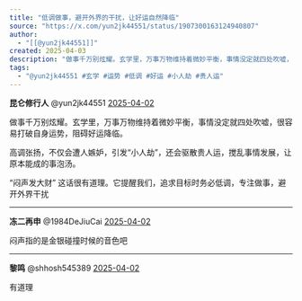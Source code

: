 ```yaml
---
title: "低调做事，避开外界的干扰，让好运自然降临"
source: "https://x.com/yun2jk44551/status/1907300163124940807"
author:
  - "[[@yun2jk44551]]"
created: 2025-04-03
description: "做事千万别炫耀。玄学里，万事万物维持着微妙平衡，事情没定就四处吹嘘，很容易打破自身运势，阻碍好运降临。 高调张扬，不仅会遭人嫉妒，引发“小人劫”，还会驱散贵人运，搅乱事情发展，让原本能成的事泡汤。 “闷声发大财” 这话很有道理。它提醒我们，追求目标时务必低调，专注做事，避开外界"
tags:
  - "@yun2jk44551 #玄学 #运势 #低调 #好运 #小人劫 #贵人运"
---
```

**昆仑修行人** @yun2jk44551 [2025-04-02](https://x.com/yun2jk44551/status/1907300163124940807)

做事千万别炫耀。玄学里，万事万物维持着微妙平衡，事情没定就四处吹嘘，很容易打破自身运势，阻碍好运降临。

高调张扬，不仅会遭人嫉妒，引发“小人劫”，还会驱散贵人运，搅乱事情发展，让原本能成的事泡汤。

“闷声发大财” 这话很有道理。它提醒我们，追求目标时务必低调，专注做事，避开外界干扰

---

**冻二再申** @1984DeJiuCai [2025-04-02](https://x.com/1984DeJiuCai/status/1907510466747969935)

闷声指的是金银碰撞时候的音色吧

---

**黎鸣** @shhosh545389 [2025-04-02](https://x.com/shhosh545389/status/1907537641685528773)

有道理
